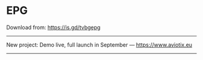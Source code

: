 # EPG
Download from:
https://is.gd/tvbgepg

*************************************************************************
New project: Demo live, full launch in September — https://www.aviotix.eu
*************************************************************************
